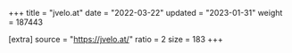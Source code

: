 +++
title = "jvelo.at"
date = "2022-03-22"
updated = "2023-01-31"
weight = 187443

[extra]
source = "https://jvelo.at/"
ratio = 2
size = 183
+++
